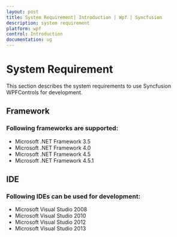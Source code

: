 ```yaml
---
layout: post
title: System Requirement| Introduction | Wpf | Syncfusion
description: system requirement
platform: wpf
control: Introduction
documentation: ug
---
```


# System Requirement

This section describes the system requirements to use Syncfusion WPFControls for development.

## Framework

### Following frameworks are supported:

* Microsoft .NET Framework 3.5
* Microsoft .NET Framework 4.0
* Microsoft .NET Framework 4.5
* Microsoft .NET Framework 4.5.1



## IDE

### Following IDEs can be used for development:

* Microsoft Visual Studio 2008
* Microsoft Visual Studio 2010
* Microsoft Visual Studio 2012
* Microsoft Visual Studio 2013



